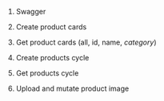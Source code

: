 1. Swagger

2. Create product cards

3. Get product cards (all, id, name, *category*)

4. Create products cycle

5. Get products cycle

6. Upload and mutate product image
